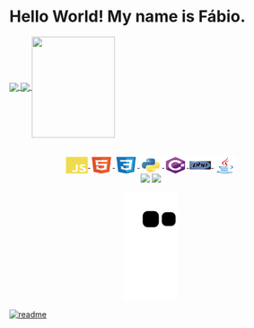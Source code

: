 <h1> Hello World! My name is Fábio. </h1>

<div>
  <a href="https://github.com/FabioBarbirato">
  <img height="180em"   align="center" src="https://github-readme-stats.vercel.app/api?username=FabioBarbirato&show_icons=true&theme=chartreuse-dark&include_all_commits=true&count_private=true"/>
  <img height="180em"  align="center" src="https://github-readme-stats.vercel.app/api/top-langs/?username=FabioBarbirato&layout=compact&langs_count=7&theme=chartreuse-dark" />

  <img align="center" width="148" height="180" src="https://tenor.com/view/website-development-website-coding-programming-gif-24712875">
</div>
 <br>
<div  align="center"> 
  <div style="display: inline_block"><br>
  <img align="center" alt="Rafa-Js" height="30" width="40" src="https://raw.githubusercontent.com/devicons/devicon/master/icons/javascript/javascript-plain.svg">
  <img align="center" alt="HTML" height="30" width="40" src="https://raw.githubusercontent.com/devicons/devicon/master/icons/html5/html5-original.svg">
  <img align="center" alt="CSS" height="30" width="40" src="https://raw.githubusercontent.com/devicons/devicon/master/icons/css3/css3-original.svg">
  <img align="center" alt="Python" height="30" width="40" src="https://raw.githubusercontent.com/devicons/devicon/master/icons/python/python-original.svg">
  <img align="center" alt="Csharp" height="30" width="40" src="https://raw.githubusercontent.com/devicons/devicon/master/icons/csharp/csharp-original.svg">
  <img align="center" alt="PHP" height="30" width="40" src="https://raw.githubusercontent.com/devicons/devicon/master/icons/php/php-original.svg">
  <img align="center" alt="java" height="30" width="40" src="https://raw.githubusercontent.com/devicons/devicon/master/icons/java/java-original.svg">
 
    
</div>  
  <a href="https://www.instagram.com/fabio.barbirato/" target="_blank"><img src="https://img.shields.io/badge/-Instagram-%23E4405F?style=for-the-badge&logo=instagram&logoColor=white" target="_blank"></a>
  <a href="https://www.linkedin.com/in/fabio-barbirato/" target="_blank"><img src="https://img.shields.io/badge/-LinkedIn-%230077B5?style=for-the-badge&logo=linkedin&logoColor=white" target="_blank"></a> 
 
  ![Snake animation](https://github.com/fabiobarbirato/fabiobarbirato/blob/output/github-contribution-grid-snake.svg)
 
</div>
 
[![readme](https://github-readme-stats.vercel.app/api/pin/?username=fabiobarbirato&repo=fabiobarbirato&theme=react)](https://github.com/fabiobarbirato/fabiobarbirato)
